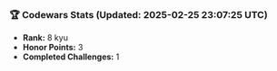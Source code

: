 ### 🏆 Codewars Stats (Updated: 2025-02-25 23:07:25 UTC)

- **Rank:** 8 kyu
- **Honor Points:** 3
- **Completed Challenges:** 1
